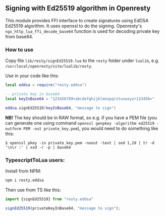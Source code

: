 ## Signing with Ed25519 algorithm in Openresty

This module provides FFI interface to create signatures using EdDSA Ed25519 algorithm. It uses openssl to do the signing. Openresty's `ngx_http_lua_ffi_decode_base64` function is used for decoding private key from base64.

### How to use

Copy file `lib/resty/signEd25519.lua` to the `resty` folder under `lualib`, e.g. `/usr/local/openresty/site/lualib/resty`.

Use in your code like this:

```lua
local eddsa = require("resty.eddsa")

-- private key in base64
local keyInBase64 = "123456789+abcdefghijklmnopqrstuvwxyz+123450="

eddsa.signEd25519(keyInBase64, "message to sign")
```

**NB!** The key should be in RAW format, so e.g. if you have a PEM file (you can generate one using command `openssl genpkey -algorithm ed25519 -outform PEM -out private_key.pem`), you would need to do something like this:

```console
$ openssl pkey -in private_key.pem -noout -text | sed 1,2d | tr -d '\n\r :' | xxd -r -p | base64
```

### TypescriptToLua users:

Install from NPM:

```bash
npm i resty.eddsa
```

Then use from TS like this:

```ts
import {signEd25519} from "resty.eddsa"

signEd25519(privateKeyInBase64, "message to sign");
```
